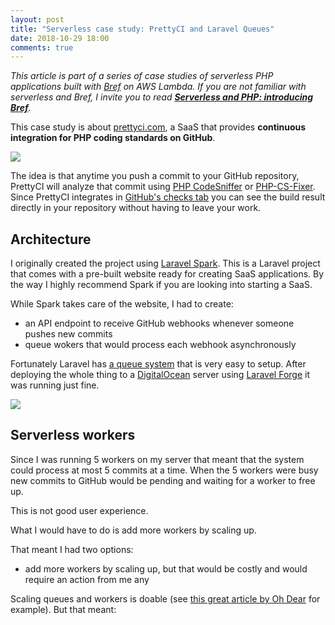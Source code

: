 ```yaml
---
layout: post
title: "Serverless case study: PrettyCI and Laravel Queues"
date: 2018-10-29 18:00
comments: true
---
```


*This article is part of a series of case studies of serverless PHP applications built with [Bref](https://github.com/mnapoli/bref) on AWS Lambda. If you are not familiar with serverless and Bref, I invite you to read [**Serverless and PHP: introducing Bref**](/serverless-php/).*

This case study is about [prettyci.com](https://prettyci.com/), a SaaS that provides **continuous integration for PHP coding standards on GitHub**.

[![](/images/posts/prettyci-intro.png)](https://prettyci.com/)

The idea is that anytime you push a commit to your GitHub repository, PrettyCI will analyze that commit using [PHP CodeSniffer](https://github.com/squizlabs/PHP_CodeSniffer) or [PHP-CS-Fixer](https://github.com/FriendsOfPHP/PHP-CS-Fixer). Since PrettyCI integrates in [GitHub's checks tab](https://blog.github.com/2018-05-07-introducing-checks-api/) you can see the build result directly in your repository without having to leave your work.

<!--more-->

## Architecture

I originally created the project using [Laravel Spark](https://spark.laravel.com/). This is a Laravel project that comes with a pre-built website ready for creating SaaS applications. By the way I highly recommend Spark if you are looking into starting a SaaS.

While Spark takes care of the website, I had to create:

- an API endpoint to receive GitHub webhooks whenever someone pushes new commits
- queue wokers that would process each webhook asynchronously

Fortunately Laravel has [a queue system](https://laravel.com/docs/5.7/queues) that is very easy to setup. After deploying the whole thing to a [DigitalOcean](https://m.do.co/c/1f59f177416b) server using [Laravel Forge](https://forge.laravel.com) it was running just fine.

[![](/images/posts/prettyci-architecture.png)](/images/posts/prettyci-architecture.png)

## Serverless workers

Since I was running 5 workers on my server that meant that the system could process at most 5 commits at a time. When the 5 workers were busy new commits to GitHub would be pending and waiting for a worker to free up.

This is not good user experience.

What I would have to do is add more workers by scaling up.

That meant I had two options:

- add more workers by scaling up, but that would be costly and would require an action from me any

Scaling queues and workers is doable (see [this great article by Oh Dear](https://ohdear.app/blog/how-to-size-scale-your-laravel-queues) for example). But that meant:

